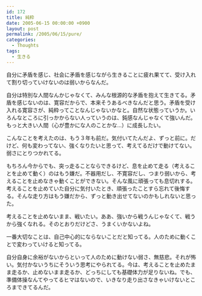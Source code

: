```yaml
---
id: 172
title: 純粋
date: 2005-06-15 00:00:00 +0900
layout: post
permalink: /2005/06/15/pure/
categories:
  - Thoughts
tags:
  - 生きる
---
```

自分に矛盾を感じ、社会に矛盾を感じながら生きることに疲れ果てて、受け入れて割り切っていけないのは弱いからなんだ。
  
自分は特別な人間なんかじゃなくて、みんな根源的な矛盾を抱えて生きてる。矛盾を感じないのは、寛容だからで、本来そうあるべきなんだと思う。矛盾を受け入れる寛容さが、純粋ってことなんじゃないかなと。自然な状態っていうか。いろんなところに引っかからない人っていうのは、鈍感なんじゃなくて強いんだ。もっと大きい人間（心が豊かにな人のことかな…）に成長したい。

<!--more-->

こんなことを考えたのは、もう３年も前だ。気付いてたんだよ、ずっと前に。だけど、何も変わってない、強くなりたいと思って、考えてるだけで動けてない。弱さにとりつかれてる。

もちろん今からでも、突っ走ることならできるけど、息を止めて走る（考えることを止めて動く）のはもう嫌だ。不器用だし、不寛容だし、つまり弱いから、考えることを止めなきゃ動くことができない。そんな風に頑張っても息切れする。考えることを止めていた自分に気付いたとき、頑張ったことすら忘れて後悔する。そんな走り方はもう嫌だから、ずっと動き出せてないのかもしれないと思った。
  
考えることを止めないまま、戦いたい。ああ、強いから戦うんじゃなくて、戦うから強くなれる。そのとおりだけどさ、うまくいかないよね。

一番大切なことは、自己中心的にならないことだと知ってる。人のために動くことで変わっていけると知ってる。
  
自分自身に余裕がないからといって人のために動けない弱さ、無慈悲。それが怖い。気付かないうちにそういう思考にやられてる。今は、考えることを止めたまま走るか、止めないまま走るか、どっちにしても基礎体力が足りないね。でも、準備体操なんてやってるヒマはないので、いきなり走り出さなきゃいけないところまできてるんだ。
